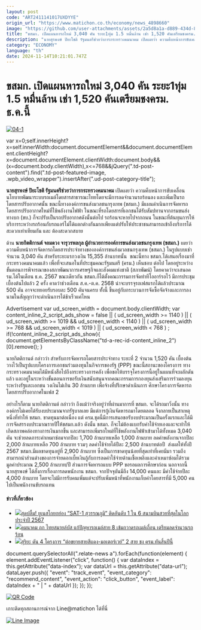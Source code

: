 ```yaml
---
layout: post
code: "ART2411141017UXDYYE"
origin_url: "https://www.matichon.co.th/economy/news_4898660"
image: "https://github.com/user-attachments/assets/2a5d8a1a-d889-434d-87ad-a151aa421fa8"
title: "ขสมก. เปิดแผนหารถใหม่ 3,040 คัน ระยะ1ทุ่ม 1.5 หมื่นล้าน เช่า 1,520 คันเตรียมชงครม. ธ.ค.นี้"
description: "นายสุรพงษ์ ปิยะโชติ รัฐมนตรีช่วยว่าการกระทรวงคมนาคม เปิดเผยว่า ความคืบหน้าการขับเคลื่อนนโยบายพัฒนาระบบรถเมล์โดยสารสาธารณะไทยโดยจะมีการลดจำนวนรถร้อนลง"
category: "ECONOMY"
language: "th"
date: 2024-11-14T10:21:01.747Z
---
```


# ขสมก. เปิดแผนหารถใหม่ 3,040 คัน ระยะ1ทุ่ม 1.5 หมื่นล้าน เช่า 1,520 คันเตรียมชงครม. ธ.ค.นี้

[![](https://www.matichon.co.th/wp-content/uploads/2024/11/04-1-1.jpg "04-1")](https://www.matichon.co.th/wp-content/uploads/2024/11/04-1-1.jpg)

var x=0;self.innerHeight?x=self.innerWidth:document.documentElement&&document.documentElement.clientHeight?x=document.documentElement.clientWidth:document.body&&(x=document.body.clientWidth),x<=768&&jQuery(".td-post-content").find(".td-post-featured-image, .wpb\_video\_wrapper").insertAfter(".ud-post-category-title");

**นายสุรพงษ์ ปิยะโชติ รัฐมนตรีช่วยว่าการกระทรวงคมนาคม** เปิดเผยว่า ความคืบหน้าการขับเคลื่อนนโยบายพัฒนาระบบรถเมล์โดยสารสาธารณะไทยโดยจะมีการลดจำนวนรถร้อนลง และเพิ่มเป็นรถโดยสารปรับอากาศนั้น ขณะนี้ทางองค์การขนส่งมวลชนกรุงเทพ (ขสมก.) มีแผนดำเนินการจัดหารถโดยสารปรับอากาศใหม่ที่ใช้พลังงานไฟฟ้า ในขณะที่รถโดยสารที่เอกชนได้รับสัมปทานจากกรมขนส่งทางบก (ขบ.) ก็จะปรับเป็นรถปรับอากาศดังนั้นต่อไป รถร้อนจะหายไปจากถนน ในขณะที่ต้นทุนการให้บริการระหว่างรถร้อนกับรถแอร์ไม่ได้แตกต่างกันมากเพียงแต่ปรับให้ประชาชนสามารถเข้าถึงบริการได้สะดวกเท่าเทียมกัน และ ต้องสะดวกสบาย

ด้าน **นายกิตติกานต์ จอมดวง จารุวรพลกุล ผู้อำนวยการองค์การขนส่งมวลชนกรุงเทพ (ขสมก.)** เผยว่า ความคืบหน้าการจัดหารถโดยสารประจำทางขององค์การขนส่งมวลชนกรุงเทพ (ขสมก.) ในรูปแบบเช่า จำนวน 3,040 คัน สำหรับระยะแรกวงเงิน 15,355 ล้านบาทนั้น  ขณะนี้ทาง ขสมก.ได้เสนอเรื่องมาที่กระทรวงคมนาคมแล้ว เพื่อที่จะเสนอในที่ประชุมคณะรัฐมนตรี (ครม.) เห็นชอบ ต่อไป โดยอยู่ระหว่างขั้นตอนการพิจารณาของสภาพัฒนาการเศรษฐกิจและสังคมแห่งชาติ (สภาพัฒน์) โดยคาดว่าจะเสนอครม.ได้ในเดือน ธ.ค. 2567 ขณะเดียวกัน ขสมก.ก็ได้ตั้งคณะกรรมการจัดทำทีโออาร์รอไว้ มีการประชุมเบื้องต้นไปแล้ว 2 ครั้ง คาดว่าช่วงเดือน ส.ค.-ต.ค. 2568 น่าจะบรรจุรถเฟสแรกได้แล้วประมาณ 500 คัน อาจจะทยอยรับรอบละ 500 คันจนครบ ทั้่งนี้ ขึ้นอยู่กับกระบวนการจัดซื้อจัดจ้างและการลงนามในสัญญาว่าจะดำเนินการได้ช้าเร็วแค่ไหน

Advertisement var ud\_screen\_width = document.body.clientWidth; var content\_inline\_2\_script\_ads\_show = false || ( ud\_screen\_width >= 1140 ) || ( ud\_screen\_width >= 1019 && ud\_screen\_width < 1140 ) || ( ud\_screen\_width >= 768 && ud\_screen\_width < 1019 ) || ( ud\_screen\_width < 768 ) ; if(!content\_inline\_2\_script\_ads\_show){ document.getElementsByClassName("td-a-rec-id-content\_inline\_2")\[0\].remove(); }

นายกิตติกานต์ กล่าวว่า สำหรับการจัดหารถโดยสารประจำทาง ระยะที่ 2 จำนวน 1,520 คัน เบื้องต้นวางไว้เป็นรูปแบบโครงการเอกชนร่วมลงทุนในกิจการของรัฐ (PPP) ขณะนี้สถานะของโครงการ ทางกระทรวงคมนาคมได้มีหนังสือไปถึงกระทรวงการคลัง เพื่อขอให้บรรจุโครงการนี้อยู่ในแผนที่จะผลักดันแล้ว และอยู่ในระหว่างขั้นตอนการขอรับเงินสนับสนุนจากคณะกรรมการกองทุนส่งเสริมการร่วมลงทุนระหว่างรัฐและเอกชน วงเงินไม่เกิน 30 ล้านบาท เพื่อจ้างที่ปรึกษาดำเนินการ ศึกษาโครงการจัดหารถโดยสารปรับอากาศในเฟส 2

อย่างไรก็ตาม นายกิตติกานต์ กล่าวว่า ถึงแม้ว่าจริงอยู่ว่าที่ผ่านมาการที่ ขสมก. จะได้รถมาวิ่งนั้น ทางองค์กรไม่เคยได้รับงบประมาณจากรัฐบาลเลย มีแต่การกู้เงินจัดหารถมาโดยตลอด จึงกลายเป็นสาเหตุหนึ่งที่ทำให้ ขสมก. ขาดทุนมาต่อเนื่อง แต่ ครม.ชุดนี้มีการเสนอขอรับงบประมาณเป็นครั้งแรกและได้มีการจัดสรรงบประมาณรายปีให้ขสมก.แล้ว ดังนั้น ขสมก. ก็จะไม่ต้องแบกรับค่าใช้จ่ายเองและจะทำให้เกิดสภาพคล่องทางการเงินมากขึ้น และสามารถเพิ่มรถใหม่ที่ใช้พลังงานไฟฟ้าเข้ามาได้ทั้งหมด 3,040 คัน จะช่วยลดภาระค่าเหมาซ่อมจากปีละ 1,700 ล้านบาทเหลือ 1,000 ล้านบาท ลดค่าพลังงานจากปีละ 2,000 ล้านบาทเหลือ 700 ล้านบาท รวมๆ ลดค่าใช้จ่ายได้ปีละ 2,500 ล้านบาทต่อปี  ส่งผลให้ทั้งปี 2567 ขสมก.มีผลขาดทุนอยู่ที่ 2,900 ล้านบาท ซึ่งเป็นการขาดทุนน้อยที่สุดเท่าที่เคยมีมา รวมถึงสามารถนำส่วนต่างของการจ่ายดอกเบี้ยเงินกู้กับการลดค่าใช้จ่ายด้านเชื้อเพลิงและค่าเหมาซ่อมได้รวมมูลค่าประมาณ 2,500 ล้านบาท/ปี ส่วนการจัดหารถแบบ PPP ขอรอผลการศึกษาก่อน นอกจากนี้  นายสุรพงษ์ ได้สั่งการเรื่องการลดพนักงาน ขสมก. จากปัจจุบันมีถึง 14,000 คนและ มีค่าใช้จ่ายปีละ 4,000 ล้านบาท โดยจะไม่มีการรับคนเพิ่มแต่จะปรับเพิ่มหน้าที่พนักงานเก็บค่าโดยสารที่มี 5,000 คนไปเป็นพนักงานขับรถแทน

#### ข่าวที่เกี่ยวข้อง

*   [![](https://www.matichon.co.th/wp-content/uploads/2024/11/LINE_ALBUM_2022-03-21-Sat-1-Selected-Photo-Arch-ID.jpg)สุดปลื้ม! ยูเนสโกยกย่อง “SAT-1 สุวรรณภูมิ” ติดอันดับ 1 ใน 6 สนามบินสวยที่สุดในโลกประจำปี 2567](https://www.matichon.co.th/economy/news_4898113)
*   [![](https://www.matichon.co.th/wp-content/uploads/2024/11/catsaa.jpg)คมนาคม ถก ไทยสมายล์บัส แก้ปัญหารถเมล์สาย 8 เข้มกวาดรถเมล์เถื่อน เตรียมลดจำนวนรถร้อน](https://www.matichon.co.th/economy/news_4897078)
*   [![](https://www.matichon.co.th/wp-content/uploads/2024/11/cats5.jpg)สุริยะ ดัน 4 โครงการ “ต่อขยายสายสีแดง-มอเตอร์เวย์” 2 สาย ชง ครม.ทันสิ้นปีนี้](https://www.matichon.co.th/economy/news_4896171)

document.querySelectorAll(".relate-news a").forEach(function(element) { element.addEventListener("click", function() { var dataIndex = this.getAttribute("data-index"); var dataUrl = this.getAttribute("data-url"); dataLayer.push({ "event": "track\_event", "event\_category": "recommend\_content", "event\_action": "click\_button", "event\_label": dataIndex + " | " + dataUrl }); }); });

[![QR Code](https://www.matichon.co.th/wp-content/uploads/2023/07/wob1371z.jpg)](https://lin.ee/ht0nDxX)

เกาะติดทุกสถานการณ์จาก Line@matichon ได้ที่นี่

[![Line Image](https://www.matichon.co.th/wp-content/uploads/2023/07/th.png)](https://lin.ee/ht0nDxX)